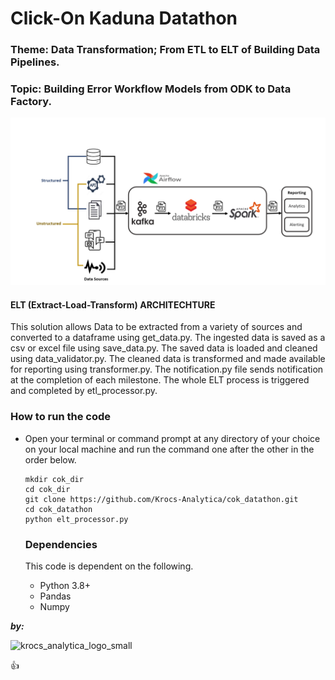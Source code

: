 # Click-On Kaduna Datathon

### Theme: Data Transformation; From ETL to ELT of Building Data Pipelines.

### Topic: Building Error Workflow Models from ODK to Data Factory.

<img src=https://github.com/Krocs-Analytica/cok_datathon/blob/remodelling/ELT%20Architechture.PNG> 
		
#### ELT (Extract-Load-Transform) ARCHITECHTURE


This solution allows Data to be extracted from a variety of sources and converted to a dataframe using get_data.py.
The ingested data is saved as a csv or excel file using save_data.py.
The saved data is loaded and cleaned using data_validator.py.
The cleaned data is transformed and made available for reporting using transformer.py.
The notification.py file sends notification at the completion of each milestone.
The whole ELT process is triggered and completed by etl_processor.py.

### How to run the code
- Open your terminal or command prompt at any directory of your choice on your local machine and run the command one after the other in the order below.
 
  ```
  mkdir cok_dir
  cd cok_dir
  git clone https://github.com/Krocs-Analytica/cok_datathon.git
  cd cok_datathon
  python elt_processor.py
  
  ```
  
  ### Dependencies
  This code is dependent on the following.
  - Python 3.8+
  - Pandas
  - Numpy


***by:***

![krocs_analytica_logo_small](https://user-images.githubusercontent.com/14994703/158464363-dd554e3f-ccdf-49d8-948c-f04f8971f8b4.png)

:+1:
